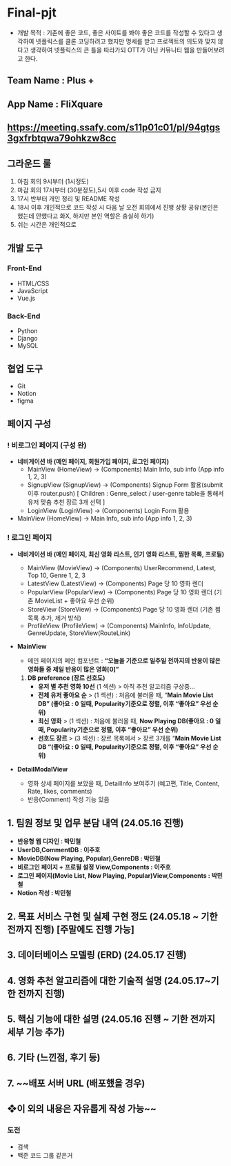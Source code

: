 # Final-pjt
- 개발 목적 : 기존에 좋은 코드, 좋은 사이트를 봐야 좋은 코드를 작성할 수 있다고 생각하여 넷플릭스를 클론 코딩하려고 했지만 명세를 받고 프로젝트의 의도와 맞지 않다고 생각하여 넷플릭스의 큰 틀을 따라가되 OTT가 아닌 커뮤니티 웹을 만들어보려고 한다.  

## Team Name : Plus + 
## App Name : FliXquare

## https://meeting.ssafy.com/s11p01c01/pl/94gtgs3gxfrbtqwa79ohkzw8cc

## 그라운드 룰
  1. 아침 회의 9시부터 (1시정도) 
  2. 마감 회의 17시부터 (30분정도),5시 이후 code 작성 금지
  3. 17시 반부터 개인 정리 및 README 작성
  4. 18시 이후 개인적으로 코드 작성 시 다음 날 오전 회의에서 진행 상황 공유(본인은 했는데 안했다고 화X, 하지만 본인 역할은 충실히 하기)
  5. 쉬는 시간은 개인적으로

## 개발 도구 

### Front-End 
  - HTML/CSS
  - JavaScript
  - Vue.js

### Back-End
  - Python
  - Django
  - MySQL

## 협업 도구
  - Git
  - Notion
  - figma

## 페이지 구성

### ! 비로그인 페이지 (구성 완)

- **네비게이션 바 (메인 페이지, 회원가입 페이지, 로그인 페이지)**
    - MainView (HomeView) → (Components) Main Info, sub info (App info 1, 2, 3)
    - SignupView (SignupView) → (Components) Signup Form 활용(submit 이후 router.push) [ Children : Genre_select / user-genre table을 통해서 유저 맞춤 추천 장르 3개 선택 ]
    - LoginView (LoginView) → (Components) Login Form 활용
- MainView (HomeView) → Main Info, sub info (App info 1, 2, 3)

### ! 로그인 페이지

- **네비게이션 바 (메인 페이지, 최신 영화 리스트, 인기 영화 리스트, 찜한 목록, 프로필)**
    - MainView (MovieView) → (Components) UserRecommend, Latest, Top 10, Genre 1, 2, 3
    - LatestView (LatestView) → (Components) Page 당 10 영화 렌더
    - PopularView (PopularView) → (Components) Page 당 10 영화 렌더 (기존 MovieList + 좋아요 우선 순위)
    - StoreView (StoreView) → (Components) Page 당 10 영화 렌더 (기존 찜 목록 추가, 제거 방식)
    - ProfileView (ProfileView) → (Components) MainInfo, InfoUpdate, GenreUpdate, StoreView(RouteLink)

- **MainView**
    - 메인 페이지의 메인 컴포넌트 : **“오늘을 기준으로 일주일 전까지의 반응이 많은 영화들 중 제일 반응이 많은 영화[0]”**
    1. **DB preference (장르 선호도)**
        - **유저 별 추천 영화 10선** (1 섹션) > 아직 추천 알고리즘 구상중…
        - **전체 유저 좋아요 순** > (1 섹션) : 처음에 불러올 때, “**Main Movie List DB” (좋아요 : 0 일때, Popularity기준으로 정렬, 이후 “좋아요” 우선 순위)**
        - **최신 영화** > (1 섹션) : 처음에 불러올 때, **Now Playing DB(좋아요 : 0 일때, Popularity기준으로 정렬, 이후 “좋아요” 우선 순위)**
        - **선호도 장르** > (3 섹션) : 장르 목록에서 > 장르 3개를 “**Main Movie List DB “(좋아요 : 0 일때, Popularity기준으로 정렬, 이후 “좋아요” 우선 순위)**
- **DetailModalView**
    - 영화 상세 페이지를 보았을 때, DetailInfo 보여주기 (예고편, Title, Content, Rate, likes, comments)
    - 반응(Comment) 작성 기능 있음


## 1. 팀원 정보 및 업무 분담 내역 (24.05.16 진행)
  - **반응형 웹 디자인 : 박민철**
  - **UserDB,CommentDB : 이주호**
  - **MovieDB(Now Playing, Popular),GenreDB : 박민철**
  - **비로그인 페이지 + 프로필 설정 View,Components : 이주호**
  - **로그인 페이지(Movie List, Now Playing, Popular)View,Components : 박민철**
  - **Notion 작성 : 박민철**
## 2. 목표 서비스 구현 및 실제 구현 정도 (24.05.18 ~ 기한 전까지 진행) [주말에도 진행 가능]

## 3. 데이터베이스 모델링 (ERD) (24.05.17 진행)

## 4. 영화 추천 알고리즘에 대한 기술적 설명 (24.05.17~기한 전까지 진행)

## 5. 핵심 기능에 대한 설명 (24.05.16 진행 ~ 기한 전까지 세부 기능 추가)

## 6. 기타 (느낀점, 후기 등)

## 7. ~~배포 서버 URL (배포했을 경우) 

## ❖이 외의 내용은 자유롭게 작성 가능~~
### 도전
- 검색
- 백준 코드 그룹 같은거